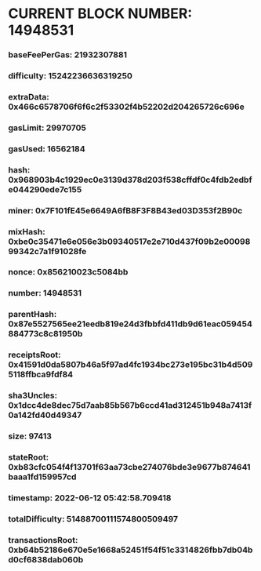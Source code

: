 # CURRENT BLOCK NUMBER: 14948531

### baseFeePerGas: 21932307881
### difficulty: 15242236636319250
### extraData: 0x466c6578706f6f6c2f53302f4b52202d204265726c696e
### gasLimit: 29970705
### gasUsed: 16562184
### hash: 0x968903b4c1929ec0e3139d378d203f538cffdf0c4fdb2edbfe044290ede7c155
### miner: 0x7F101fE45e6649A6fB8F3F8B43ed03D353f2B90c
### mixHash: 0xbe0c35471e6e056e3b09340517e2e710d437f09b2e0009899342c7a1f91028fe
### nonce: 0x856210023c5084bb
### number: 14948531
### parentHash: 0x87e5527565ee21eedb819e24d3fbbfd411db9d61eac059454884773c8c81950b
### receiptsRoot: 0x41591d0da5807b46a5f97ad4fc1934bc273e195bc31b4d5095118ffbca9fdf84
### sha3Uncles: 0x1dcc4de8dec75d7aab85b567b6ccd41ad312451b948a7413f0a142fd40d49347
### size: 97413
### stateRoot: 0xb83cfc054f4f13701f63aa73cbe274076bde3e9677b874641baaa1fd159957cd
### timestamp: 2022-06-12 05:42:58.709418
### totalDifficulty: 51488700111574800509497
### transactionsRoot: 0xb64b52186e670e5e1668a52451f54f51c3314826fbb7db04bd0cf6838dab060b
